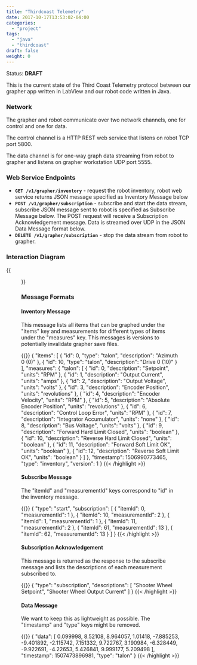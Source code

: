 ```yaml
---
title: "Thirdcoast Telemetry"
date: 2017-10-17T13:53:02-04:00
categories:
  - "project"
tags:
  - "java"
  - "thirdcoast"
draft: false
weight: 0
---
```


Status: **DRAFT**

This is the current state of the Third Coast Telemetry protocol between our grapher app written in LabView and our robot code written in Java.

### Network

The grapher and robot communicate over two network channels, one for control and one for data.

The control channel is a HTTP REST web service that listens on robot TCP port 5800.

The data channel is for one-way graph data streaming from robot to grapher and listens on grapher workstation UDP port 5555.

### Web Service Endpoints

- **`GET /v1/grapher/inventory`** - request the robot inventory, robot web service returns JSON message specified as Inventory Message below
- **`POST /v1/grapher/subscription`** - subscribe and start the data stream, subscribe JSON message sent to robot is specified as Subscribe Message below. The POST request will receive a Subscription Acknowledgement message. Data is streamed over UDP in the JSON Data Message format below.
- **`DELETE /v1/grapher/subscription`** - stop the data stream from robot to grapher.

### Interaction Diagram

{{<figure src="/media/telemetry.png" title="Telemetry Interactions">}}

### Message Formats

#### Inventory Message

This message lists all items that can be graphed under the "items" key and measurements for different types of items under the "measures" key. This messages is versions to potentially invalidate grapher save files.

{{<highlight json>}}
{
  "items": [
    {
      "id": 0,
      "type": "talon",
      "description": "Azimuth 0 (0)"
    },
    {
      "id": 10,
      "type": "talon",
      "description": "Drive 0 (10)"
    }
  ],
  "measures": {
    "talon": [
      {
        "id": 0,
        "description": "Setpoint",
        "units": "RPM"
      },
      {
        "id": 1,
        "description": "Output Current",
        "units": "amps"
      },
      {
        "id": 2,
        "description": "Output Voltage",
        "units": "volts"
      },
      {
        "id": 3,
        "description": "Encoder Position",
        "units": "revolutions"
      },
      {
        "id": 4,
        "description": "Encoder Velocity",
        "units": "RPM"
      },
      {
        "id": 5,
        "description": "Absolute Encoder Position",
        "units": "revolutions"
      },
      {
        "id": 6,
        "description": "Control Loop Error",
        "units": "RPM"
      },
      {
        "id": 7,
        "description": "Integrator Accumulator",
        "units": "none"
      },
      {
        "id": 8,
        "description": "Bus Voltage",
        "units": "volts"
      },
      {
        "id": 9,
        "description": "Forward Hard Limit Closed",
        "units": "boolean"
      },
      {
        "id": 10,
        "description": "Reverse Hard Limit Closed",
        "units": "boolean"
      },
      {
        "id": 11,
        "description": "Forward Soft Limit OK",
        "units": "boolean"
      },
      {
        "id": 12,
        "description": "Reverse Soft Limit OK",
        "units": "boolean"
      }
    ]
  },
  "timestamp": 1506990773465,
  "type": "inventory",
  "version": 1
}
{{< /highlight >}}

#### Subscribe Message

The "itemId" and "measurementId" keys correspond to "id" in the inventory message.

{{<highlight json>}}
{
  "type": "start",
  "subscription": [
    {
      "itemId": 0,
      "measurementId": 1
    },
    {
      "itemId": 10,
      "measurementId": 2
    },
    {
      "itemId": 1,
      "measurementId": 1
    },
    {
      "itemId": 11,
      "measurementId": 2
    },
    {
      "itemId": 61,
      "measurementId": 13
    },
    {
      "itemId": 62,
      "measurementId": 13
    }
  ]
}
{{< /highlight >}}

#### Subscription Acknowledgement

This message is returned as the response to the subscribe message and lists the descriptions of each measurement subscribed to.

{{<highlight json>}}
{
  "type": "subscription",
  "descriptions": [
    "Shooter Wheel Setpoint",
    "Shooter Wheel Output Current"
  ]
}
{{< /highlight >}}

#### Data Message

We want to keep this as lightweight as possible. The "timestamp" and "type" keys might be removed.

{{<highlight json>}}
{
  "data": [
    0.099998,
    8.52108,
    8.964057,
    1.01418,
    -7.885253,
    -9.401892,
    -2.115742,
    7.151332,
    9.722767,
    3.190984,
    -6.328449,
    -9.922691,
    -4.22653,
    5.426841,
    9.999177,
    5.209498
  ],
  "timestamp": 1507473896981,
  "type": "talon"
}
{{< /highlight >}}
